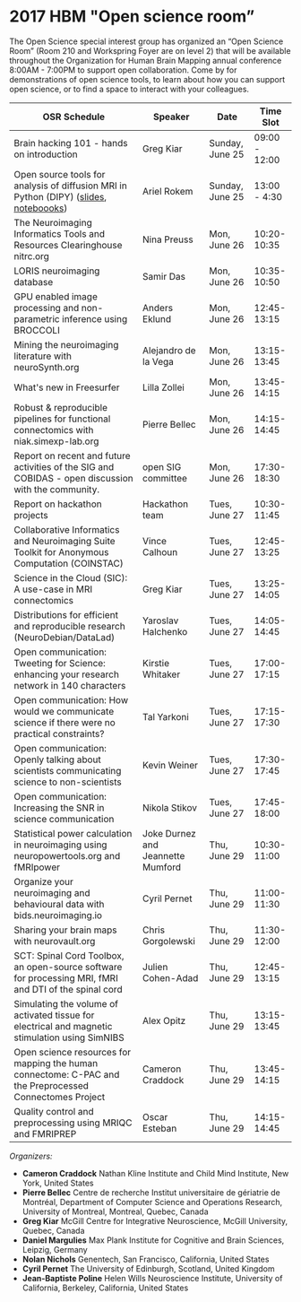  
# 2017 HBM  "Open science room”

The Open Science special interest group has organized an “Open Science Room”  (Room 210 and Workspring Foyer are on level 2) that will be available throughout the Organization for Human Brain Mapping annual conference 8:00AM - 7:00PM to support open collaboration. Come by for demonstrations of open science tools, to learn about how you can support open science, or to find a space to interact with your colleagues. 

|  OSR Schedule | Speaker | Date | Time Slot |
|---------------|---------|------|-----------|
| Brain hacking 101 - hands on introduction | Greg Kiar | Sunday, June 25 | 09:00 - 12:00 | 
| Open source tools for analysis of diffusion MRI in Python (DIPY) ([slides](https://arokem.github.io/2017-ohbm-dipy-slides), [noteboooks](https://github.com/datacarpentry/python-neuroimaging-lesson))| Ariel Rokem | Sunday, June 25 | 13:00 - 4:30 | 
| The Neuroimaging Informatics Tools and Resources Clearinghouse nitrc.org | Nina Preuss | Mon, June 26 | 10:20-10:35 |
| LORIS neuroimaging database | Samir Das | Mon, June 26 |  10:35-10:50 |        
| GPU enabled image processing and non-parametric inference using BROCCOLI | Anders Eklund | Mon, June 26 |  12:45- 13:15 |   
| Mining the neuroimaging literature with neuroSynth.org | Alejandro de la Vega | Mon, June 26 |  13:15- 13:45 |
| What's new in Freesurfer | Lilla Zollei | Mon, June 26 |  13:45- 14:15 |        
| Robust & reproducible pipelines for functional connectomics with niak.simexp-lab.org | Pierre Bellec | Mon, June 26 |  14:15- 14:45 |   
| Report on recent and future activities of the SIG and COBIDAS - open discussion with the community. | open SIG committee | Mon, June 26 | 17:30- 18:30 |
| Report on hackathon projects | Hackathon team | Tues, June 27 | 10:30- 11:45 |
| Collaborative Informatics and Neuroimaging Suite Toolkit for Anonymous Computation (COINSTAC) | Vince Calhoun | Tues, June 27 |  12:45- 13:25 |        
|	Science in the Cloud (SIC): A use-case in MRI connectomics | Greg Kiar | Tues, June 27 |  13:25- 14:05 |        
|	Distributions for efficient and reproducible research (NeuroDebian/DataLad) | Yaroslav Halchenko | Tues, June 27 |  14:05- 14:45 |        
| Open communication: Tweeting for Science: enhancing your research network in 140 characters | Kirstie Whitaker | Tues, June 27 | 17:00- 17:15 |
| Open communication: How would we communicate science if there were no practical constraints? | Tal Yarkoni | Tues, June 27 | 17:15- 17:30 |
| Open communication: Openly talking about scientists communicating science to non-scientists | Kevin Weiner | Tues, June 27 | 17:30- 17:45 |
| Open communication: Increasing the SNR in science communication |	Nikola Stikov | Tues, June 27 | 17:45- 18:00 |
|	Statistical power calculation in neuroimaging using neuropowertools.org and fMRIpower | Joke Durnez and Jeannette Mumford | Thu, June 29 | 10:30-11:00 |        
|		Organize your neuroimaging and behavioural data with bids.neuroimaging.io | Cyril Pernet | Thu, June 29 | 11:00-11:30 |        
|		Sharing your brain maps with neurovault.org | Chris Gorgolewski | Thu, June 29 | 11:30-12:00 |        
|		SCT: Spinal Cord Toolbox, an open-source software for processing MRI, fMRI and DTI of the spinal cord | Julien Cohen-Adad | Thu, June 29 | 12:45- 13:15 |        
|		Simulating the volume of activated tissue for electrical and magnetic stimulation using SimNIBS | Alex Opitz | Thu, June 29 | 13:15- 13:45 |        
|		Open science resources for mapping the human connectome: C-PAC and the Preprocessed Connectomes Project | Cameron Craddock | Thu, June 29 | 13:45- 14:15 |        
|		Quality control and preprocessing using MRIQC and FMRIPREP | Oscar Esteban | Thu, June 29 | 14:15- 14:45 |  

*Organizers:*
 * **Cameron Craddock** Nathan Kline Institute and Child Mind Institute, New York, United States
 * **Pierre Bellec** Centre de recherche Institut universitaire de gériatrie de Montréal, Department of Computer Science and Operations Research, University of Montreal, Montreal, Quebec, Canada 
 * **Greg Kiar** McGill Centre for Integrative Neuroscience, McGill University, Quebec, Canada
 * **Daniel Margulies** Max Plank Institute for Cognitive and Brain Sciences, Leipzig, Germany
 * **Nolan Nichols** Genentech, San Francisco, California, United States
 * **Cyril Pernet** The University of Edinburgh, Scotland, United Kingdom
 * **Jean-Baptiste Poline** Helen Wills Neuroscience Institute, University of California, Berkeley, California, United States
 

 
 
